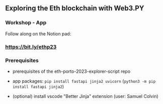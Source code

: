 ## Exploring the Eth blockchain with Web3.PY

### Workshop - App

Follow along on the Notion pad:

### https://bit.ly/ethp23

### Prerequisites

- prerequisites of the eth-porto-2023-explorer-script repo

- app packages: `pip install fastapi jinja2 uvicorn` (`python3 -m pip install fastapi jinja2`)

- (optional) install vscode "Better Jinja" extension (user: Samuel Colvin)
